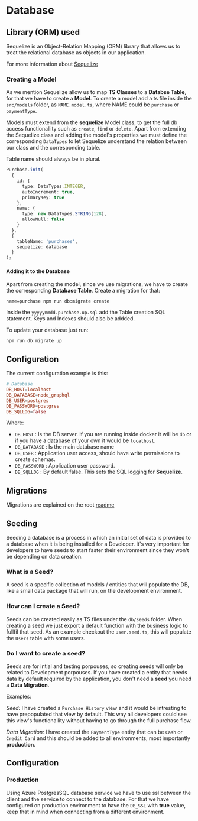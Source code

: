 # Database

## Library (ORM) used

Sequelize is an Object-Relation Mapping (ORM) library that allows us to treat the relational database as objects in our application.

For more information about [Sequelize](https://sequelize.org/)

### Creating a Model

As we mention Sequelize allow us to map **TS Classes** to a **Databse Table**, for that we have to create a **Model**.
To create a model add a ts file inside the `src/models` folder, as `NAME.model.ts`, where NAME could be `purchase` or `paymentType`.

Models must extend from the **sequelize** Model class, to get the full db access functionallity such as `create`, `find` or `delete`.
Apart from extending the Sequelize class and adding the model's properties we must define the corresponding `DataTypes` to let Sequelize understand the relation between our class and the corresponding table.

Table name should always be in plural.

```ts
Purchase.init(
  {
    id: {
      type: DataTypes.INTEGER,
      autoIncrement: true,
      primaryKey: true
    },
    name: {
      type: new DataTypes.STRING(128),
      allowNull: false
    }
  },
  {
    tableName: 'purchases',
    sequelize: database
  }
);
```

#### Adding it to the Database

Apart from creating the model, since we use migrations, we have to create the corresponding **Database Table**.
Create a migration for that:

```shell
name=purchase npm run db:migrate create
```

Inside the `yyyyymmdd.purchase.up.sql` add the Table creation SQL statement. Keys and Indexes should also be addded.

To update your database just run:

```shell
npm run db:migrate up
```

## Configuration

The current configuration example is this:

```conf
# Database
DB_HOST=localhost
DB_DATABASE=node_graphql
DB_USER=postgres
DB_PASSWORD=postgres
DB_SQLLOG=false
```

Where:

- `DB_HOST` : Is the DB server. If you are running inside docker it will be `db` or if you have a database of your own it would be `localhost`.
- `DB_DATABASE` : Is the main database name
- `DB_USER` : Application user access, should have write permissions to create schemas.
- `DB_PASSWORD` : Application user password.
- `DB_SQLLOG` : By default false. This sets the SQL logging for **Sequelize**.

## Migrations

Migrations are explained on the root [readme](../../README.md)

## Seeding

Seeding a database is a process in which an initial set of data is provided to a database when it is being installed for a Developer.
It's very important for developers to have seeds to start faster their environment since they won't be depending on data creation.

### What is a Seed?

A seed is a specific collection of models / entities that will populate the DB, like a small data package that will run, on the development environment.

### How can I create a Seed?

Seeds can be created easily as TS files under the `db/seeds` folder. When creating a seed we just export a default function with the business logic to fullfil that seed.
As an example checkout the `user.seed.ts`, this will populate the `Users` table with some users.

### Do I want to create a seed?

Seeds are for intial and testing porpouses, so creating seeds will only be related to Development porpouses.
If you have created a entity that needs data by default required by the application, you don't need a **seed** you need a **Data Migration**.

Examples:

_Seed:_
I have created a `Purchase History` view and it would be intresting to have prepopulated that view by default. This way all developers could see this view's functionallity without having to go through the full purchase flow.

_Data Migration:_
I have created the `PaymentType` entity that can be `Cash` or `Credit Card` and this should be added to all environments, most importantly **production**.

## Configuration

### Production

Using Azure PostgresSQL database service we have to use ssl between the client and the service to connect to the database.
For that we have configured on production environment to have the `DB_SSL` with **true** value, keep that in mind when connecting from a different environment.
